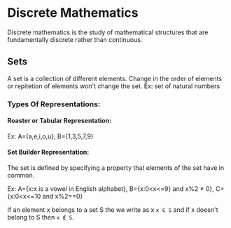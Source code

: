# Discrete Mathematics
Discrete mathematics is the study of mathematical structures that are fundamentally discrete rather than continuous.
## Sets
A set is a collection of different elements. Change in the order of elements or repitetion of elements won't change the set.
Ex: set of natural numbers
### Types Of Representations:
#### Roaster or Tabular Representation:
Ex: A={a,e,i,o,u}, B={1,3,5,7,9}
#### Set Builder Representation:
The set is defined by specifying a property that elements of the set have in common.

Ex: A={x:x is a vowel in English alphabet}, B={x:0<x<=9} and x%2 ≠ 0}, C={x:0<x<=10 and x%2==0}

If an element x belongs to a set S the we write as x `x ∈ S` and if x doesn't belong to S then `x ∉ S`.
